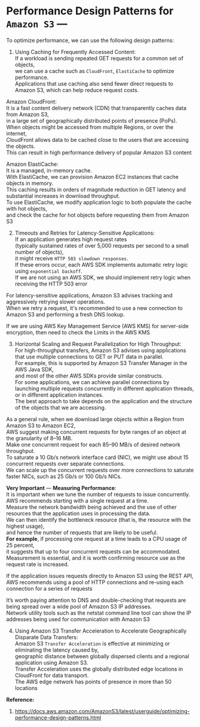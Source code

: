 # Performance Design Patterns for `Amazon S3` — 

To optimize performance, we can use the following design patterns:  

1. Using Caching for Frequently Accessed Content:  
If a workload is sending repeated GET requests for a common set of objects,  
we can use a cache such as `CloudFront`, `ElastiCache` to optimize performance.  
Applications that use caching also send fewer direct requests to Amazon S3, which can help reduce request costs.  

Amazon CloudFront:  
It is a fast content delivery network (CDN) that transparently caches data from Amazon S3,  
in a large set of geographically distributed points of presence (PoPs).  
When objects might be accessed from multiple Regions, or over the internet,  
CloudFront allows data to be cached close to the users that are accessing the objects.  
This can result in high performance delivery of popular Amazon S3 content  

Amazon ElastiCache:  
It is a managed, in-memory cache.  
With ElastiCache, we can provision Amazon EC2 instances that cache objects in memory.  
This caching results in orders of magnitude reduction in GET latency and substantial increases in download throughput.  
To use ElastiCache, we modify application logic to both populate the cache with hot objects,  
and check the cache for hot objects before requesting them from Amazon S3  

2. Timeouts and Retries for Latency-Sensitive Applications:  
If an application generates high request rates  
(typically sustained rates of over 5,000 requests per second to a small number of objects),  
it might receive `HTTP 503 slowdown responses`.  
If these errors occur, each AWS SDK implements automatic retry logic using `exponential backoff`.  
If we are not using an AWS SDK, we should implement retry logic when receiving the HTTP 503 error  

For latency-sensitive applications, Amazon S3 advises tracking and aggressively retrying slower operations.  
When we retry a request, it's recommended to use a new connection to Amazon S3 and performing a fresh DNS lookup.  

If we are using AWS Key Management Service (AWS KMS) for server-side encryption, then need to check the Limits in the AWS KMS    

3. Horizontal Scaling and Request Parallelization for High Throughput:  
For high-throughput transfers, Amazon S3 advises using applications that use multiple connections to GET or PUT data in parallel.  
For example, this is supported by Amazon S3 Transfer Manager in the AWS Java SDK,  
and most of the other AWS SDKs provide similar constructs.  
For some applications, we can achieve parallel connections by launching multiple requests concurrently in different application threads,  
or in different application instances.  
The best approach to take depends on the application and the structure of the objects that we are accessing.  

As a general rule, when we download large objects within a Region from Amazon S3 to Amazon EC2,  
AWS suggest making concurrent requests for byte ranges of an object at the granularity of 8–16 MB.  
Make one concurrent request for each 85–90 MB/s of desired network throughput.  
To saturate a 10 Gb/s network interface card (NIC), we might use about 15 concurrent requests over separate connections.  
We can scale up the concurrent requests over more connections to saturate faster NICs, such as 25 Gb/s or 100 Gb/s NICs.  

**Very Important**  — 
**Measuring Performance**:  
It is important when we tune the number of requests to issue concurrently.  
AWS recommends starting with a single request at a time.  
Measure the network bandwidth being achieved and the use of other resources that the application uses in processing the data.  
We can then identify the bottleneck resource (that is, the resource with the highest usage),  
and hence the number of requests that are likely to be useful.  
**For example**, if processing one request at a time leads to a CPU usage of 25 percent,  
it suggests that up to four concurrent requests can be accommodated.  
Measurement is essential, and it is worth confirming resource use as the request rate is increased.  

If the application issues requests directly to Amazon S3 using the REST API,  
AWS recommends using a pool of HTTP connections and re-using each connection for a series of requests  

It’s worth paying attention to DNS and double-checking that requests are being spread over a wide pool of Amazon S3 IP addresses.  
Network utility tools such as the netstat command line tool can show the IP addresses being used for communication with Amazon S3  

4. Using Amazon S3 Transfer Acceleration to Accelerate Geographically Disparate Data Transfers:  
Amazon S3 `Transfer Acceleration` is effective at minimizing or eliminating the latency caused by,  
geographic distance between globally dispersed clients and a regional application using Amazon S3.  
Transfer Acceleration uses the globally distributed edge locations in CloudFront for data transport.  
The AWS edge network has points of presence in more than 50 locations  

**Reference:**  
1. https://docs.aws.amazon.com/AmazonS3/latest/userguide/optimizing-performance-design-patterns.html

